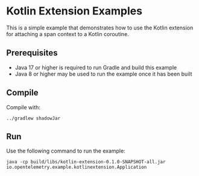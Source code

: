# Kotlin Extension Examples

This is a simple example that demonstrates how to use the Kotlin extension for attaching a span context to a Kotlin
coroutine.

## Prerequisites

* Java 17 or higher is required to run Gradle and build this example
* Java 8 or higher may be used to run the example once it has been built

## Compile

Compile with:

```shell script
../gradlew shadowJar
```

## Run

Use the following command to run the example:

```shell script
java -cp build/libs/kotlin-extension-0.1.0-SNAPSHOT-all.jar io.opentelemetry.example.kotlinextension.Application
```
